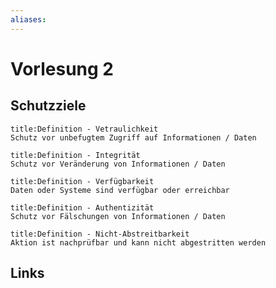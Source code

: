 ```yaml
---
aliases: 
---
```

# Vorlesung 2 
## Schutzziele
```ad-abstract
title:Definition - Vetraulichkeit
Schutz vor unbefugtem Zugriff auf Informationen / Daten
```

```ad-abstract
title:Definition - Integrität
Schutz vor Veränderung von Informationen / Daten
```

```ad-abstract
title:Definition - Verfügbarkeit
Daten oder Systeme sind verfügbar oder erreichbar
```

```ad-abstract
title:Definition - Authentizität
Schutz vor Fälschungen von Informationen / Daten
```

```ad-abstract
title:Definition - Nicht-Abstreitbarkeit
Aktion ist nachprüfbar und kann nicht abgestritten werden
```



## Links